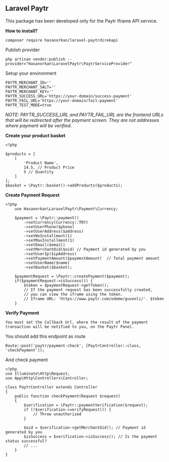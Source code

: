 
 ## Laravel Paytr

This package has been developed only for the Paytr Iframe API service.

**How to install?**

    composer require hasanorkan/laravel-paytrdirekapi
    
Publish provider
   
    php artisan vendor:publish --provider="Hasanorkan\LaravelPaytr\PaytrServiceProvider"

Setup your environment

    PAYTR_MERCHANT_ID=''  
    PAYTR_MERCHANT_SALT=''  
    PAYTR_MERCHANT_KEY=''  
    PAYTR_SUCCESS_URL='https://your-domain/success-payment'  
    PAYTR_FAIL_URL='https://your-domain/fail-payment'  
    PAYTR_TEST_MODE=true

*NOTE: PAYTR_SUCCESS_URL and PAYTR_FAIL_URL are the frontend URLs that will be redirected after the payment screen. They are not addresses where payment will be verified.*

 **Create your product basket**
	
	<?php 
	
	$products = [
		[
			'Product Name',
			14.5, // Product Price
			5 // Quantity
		]
	];
    $basket = \Paytr::basket()->addProducts($products);


 **Create Payment Request**

    <?php 
	    use Hasanorkan\LaravelPaytr\Payment\Currency;
	    
		$payment = \Paytr::payment()  
		    ->setCurrency(Currency::TRY)  
		    ->setUserPhone($phone)  
		    ->setUserAddress($address)  
		    ->setNoInstallment(1)  
		    ->setMaxInstallment(1)  
		    ->setEmail($email)  
		    ->setMerchantOid($oid) // Payment id generated by you 
		    ->setUserIp($ipAddress)  
		    ->setPaymentAmount($paymentAmount)  // Total payment amount
		    ->setUserName($name)  
		    ->setBasket($basket);  

		$paymentRequest = \Paytr::createPayment($payment);
		if($paymentRequest->isSuccess()) {
			$token = $paymentRequest->getToken();
			// If the payment request has been successfully created, 
			// you can view the iframe using the token.
			// Iframe URL: 'https://www.paytr.com/odeme/guvenli/'. $token
		}
			
**Verify Payment**

	You must set the Callback Url, where the result of the payment transaction will be notified to you, on the Paytr Panel. 

You should add this endpoint as route

    Route::post('paytr/payment-check', [PaytrController::class, 'checkPayment']);

And check payment

	<?php 
	use Illuminate\Http\Request;
	use App\Http\Controllers\Controller;
	
    class PaytrController extends Controller  
	{  
	    public function checkPayment(Request $request)  
	    {
		    $verification = \Paytr::paymentVerification($request);  
			if (!$verification->verifyRequest()) {  
			    // Throw unauthorized  
			}
			
			$oid = $verification->getMerchantOid(); // Payment id generated by you 
			$isSuccess = $verification->isSuccess(); // Is the payment status successful?
			// ... 
		}
	}
